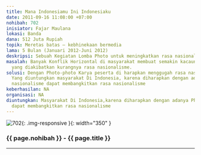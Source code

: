```yaml
---
title: Mana Indonesiamu Ini Indonesiaku
date: 2011-09-16 11:08:00 +07:00
nohibah: 702
inisiator: Fajar Maulana
lokasi: Banda
dana: 512 Juta Rupiah
topik: Meretas batas – kebhinekaan bermedia
lama: 5 Bulan (Januari 2012-Juni 2012)
deskripsi: Sebuah Kegiatan Lomba Photo untuk meningkatkan rasa nasionalisme para peserta
masalah: Banyak Konflik Horizontal di masyarakat membuat semakin kacaunya indonesia
  yang diakibatkan kurangnya rasa nasionalisme.
solusi: Dengan Photo-photo Karya peserta di harapkan menggugah rasa nasionalisme Masyarakat.
  Yang diuntungkan masyarakat Di Indonesia, karena diharapkan dengan adanya Photo-hoto
  nasionalisme dapat membangkitkan rasa nasionalisme
keberhasilan: NA
organisasi: NA
diuntungkan: Masyarakat Di Indonesia,karena diharapkan dengan adanya Photo-hoto nasionalisme
  dapat membangkitkan rasa nasionalisme
---
```


![702](/static/img/hibahcmb/702.png){: .img-responsive }{: width="350" }

### {{ page.nohibah }} - {{ page.title }}

---
